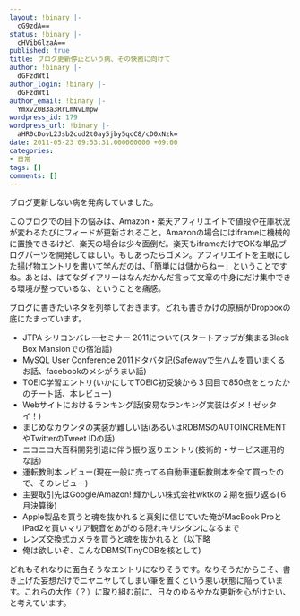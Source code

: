 ```yaml
---
layout: !binary |-
  cG9zdA==
status: !binary |-
  cHVibGlzaA==
published: true
title: ブログ更新停止という病、その快癒に向けて
author: !binary |-
  dGFzdWt1
author_login: !binary |-
  dGFzdWt1
author_email: !binary |-
  YmxvZ0B3a3RrLmNvLmpw
wordpress_id: 179
wordpress_url: !binary |-
  aHR0cDovL2Jsb2cud2t0ay5jby5qcC8/cD0xNzk=
date: 2011-05-23 09:53:31.000000000 +09:00
categories:
- 日常
tags: []
comments: []
---
```

ブログ更新しない病を発病していました。

このブログでの目下の悩みは、Amazon・楽天アフィリエイトで値段や在庫状況が変わるたびにフィードが更新されること。Amazonの場合にはiframeに機械的に置換できるけど、楽天の場合は少々面倒だ。楽天もiframeだけでOKな単品ブログパーツを開発してほしい。もしあったらゴメン。アフィリエイトを主眼にした揚げ物エントリを書いて学んだのは、「簡単には儲からねー」ということですね。あとは、はてなダイアリーはなんだかんだ言って文章の中身にだけ集中できる環境が整っているな、ということを痛感。

ブログに書きたいネタを列挙しておきます。どれも書きかけの原稿がDropboxの底にたまっています。
<ul>
	<li>JTPA シリコンバレーセミナー 2011について(スタートアップが集まるBlack Box Mansionでの宿泊話)</li>
	<li>MySQL User Conference 2011ドタバタ記(Safewayで生ハムを買いまくるお話、facebookのメシがうまい話)</li>
	<li>TOEIC学習エントリ(いかにしてTOEIC初受験から３回目で850点をとったかのチート話、本レビュー)</li>
	<li>Webサイトにおけるランキング話(安易なランキング実装はダメ！ゼッタイ！)</li>
	<li>まじめなカウンタの実装が難しい話(あるいはRDBMSのAUTOINCREMENTやTwitterのTweet IDの話)</li>
	<li>ニコニコ大百科開発引退に伴う振り返りエントリ(技術的・サービス運用的な話）</li>
	<li>運転教則本レビュー(現在一般に売ってる自動車運転教則本を全て買ったので、そのレビュー)</li>
	<li>主要取引先はGoogle/Amazon! 輝かしい株式会社wktkの２期を振り返る(６月決算後)</li>
	<li>Apple製品を買うと魂を抜かれると真剣に信じていた俺がMacBook ProとiPad2を買いマリア観音をあがめる隠れキリシタンになるまで</li>
	<li>レンズ交換式カメラを買うと魂を抜かれると（以下略</li>
	<li>俺は欲しいぞ、こんなDBMS(TinyCDBを核として)</li>
</ul>
どれもそれなりに面白そうなエントリになりそうです。なりそうだからこそ、書き上げた妄想だけでニヤニヤしてしまい筆を置くという悪い状態に陥っています。これらの大作（？）に取り組む前に、日々のゆるやかな更新を心がけたい、と考えています。
